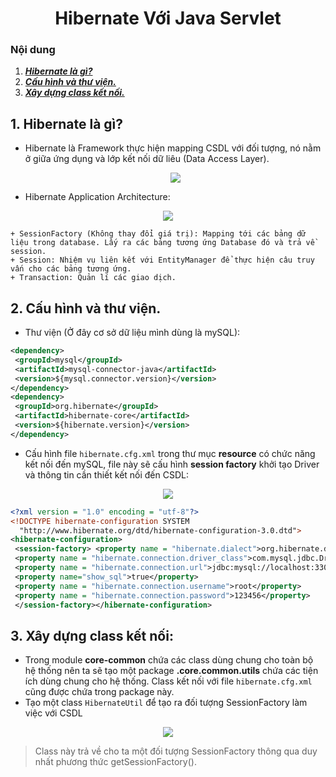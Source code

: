 <h1 align="center">Hibernate Với Java Servlet</h1>

### Nội dung
1. [***Hibernate là gì?***](#muc1) 
2. [***Cấu hình và thư viện.***](#muc2) 
3. [***Xây dựng class kết nối.***](#muc3)

<a name="muc1"></a>
## 1. Hibernate là gì?
- Hibernate là Framework thực hiện mapping CSDL với đối tượng, nó nằm ở giữa ứng dụng và lớp kết nối dữ liêu (Data Access Layer).
   <div align="center"><img  src="https://i.imgur.com/9wj9NtV.png"/></div>

- Hibernate Application Architecture: 
<div align="center"><img  src="https://www.tutorialspoint.com/hibernate/images/hibernate_high_level.jpg"/></div>


	+ SessionFactory (Không thay đổi giá trị): Mapping tới các bảng dữ liệu trong database. Lấy ra các bảng tương ứng Database đó và trả về session.
    + Session: Nhiệm vụ liên kết với EntityManager để thực hiện câu truy vấn cho các bảng tương ứng.
    + Transaction: Quản lí các giao dịch.

<a name="muc2"></a>
## 2. Cấu hình và thư viện.
- Thư viện (Ở đây cơ sở dữ liệu mình dùng là mySQL):

```xml
<dependency>  
 <groupId>mysql</groupId>  
 <artifactId>mysql-connector-java</artifactId>  
 <version>${mysql.connector.version}</version>  
</dependency>  
<dependency>  
 <groupId>org.hibernate</groupId>  
 <artifactId>hibernate-core</artifactId>  
 <version>${hibernate.version}</version>  
</dependency>
```

- Cấu hình file `hibernate.cfg.xml` trong thư mục **resource** có chức năng kết nối đến mySQL, file này sẽ cấu hình **session factory** khởi tạo Driver và thông tin cần thiết kết nối đến CSDL:


<div align="center"><img  src="https://i.imgur.com/k6fp7vD.png"/></div>

```xml
<?xml version = "1.0" encoding = "utf-8"?>  
<!DOCTYPE hibernate-configuration SYSTEM  
  "http://www.hibernate.org/dtd/hibernate-configuration-3.0.dtd">  
<hibernate-configuration>  
 <session-factory> <property name = "hibernate.dialect">org.hibernate.dialect.MySQLDialect</property>  
 <property name = "hibernate.connection.driver_class">com.mysql.jdbc.Driver</property>  
 <property name = "hibernate.connection.url">jdbc:mysql://localhost:3306/toeiconline?autoReconnect=true&useUnicode=true&characterEncoding=UTF-8&connectionCollation=utf8_unicode_ci&characterSetResults=UTF-8</property>  
 <property name="show_sql">true</property>  
 <property name = "hibernate.connection.username">root</property>  
 <property name = "hibernate.connection.password">123456</property>  
 </session-factory></hibernate-configuration>
```


<a name="muc3"></a>
## 3. Xây dựng class kết nối:
- Trong module **core-common** chứa các class dùng chung cho toàn bộ hệ thống nên ta sẽ tạo một package **.core.common.utils** chứa các tiện ích dùng chung cho hệ thống. Class kết nối với file `hibernate.cfg.xml` cũng được chứa trong package này.
- Tạo một class `HibernateUtil` để tạo ra đối tượng SessionFactory làm việc với CSDL 

<div align="center"><img  src="https://i.imgur.com/yIiYTKD.png"/></div>

> Class này trả về cho ta một đối tượng SessionFactory thông qua duy nhất phương thức getSessionFactory().
